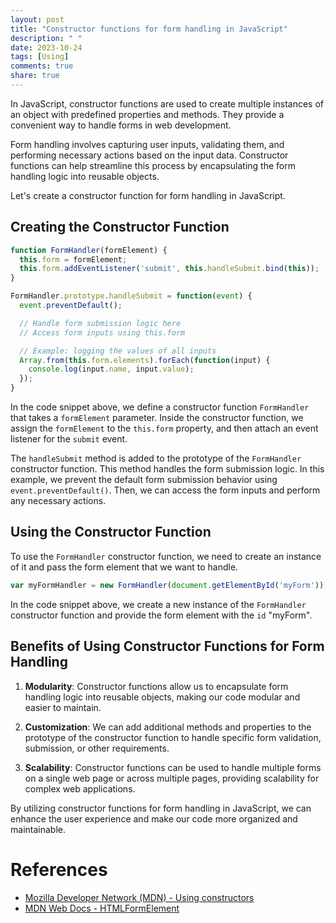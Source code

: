 ```yaml
---
layout: post
title: "Constructor functions for form handling in JavaScript"
description: " "
date: 2023-10-24
tags: [Using]
comments: true
share: true
---
```


In JavaScript, constructor functions are used to create multiple instances of an object with predefined properties and methods. They provide a convenient way to handle forms in web development.

Form handling involves capturing user inputs, validating them, and performing necessary actions based on the input data. Constructor functions can help streamline this process by encapsulating the form handling logic into reusable objects.

Let's create a constructor function for form handling in JavaScript. 

## Creating the Constructor Function

```javascript
function FormHandler(formElement) {
  this.form = formElement;
  this.form.addEventListener('submit', this.handleSubmit.bind(this));
}

FormHandler.prototype.handleSubmit = function(event) {
  event.preventDefault();

  // Handle form submission logic here
  // Access form inputs using this.form

  // Example: logging the values of all inputs
  Array.from(this.form.elements).forEach(function(input) {
    console.log(input.name, input.value);
  });
}
```

In the code snippet above, we define a constructor function `FormHandler` that takes a `formElement` parameter. Inside the constructor function, we assign the `formElement` to the `this.form` property, and then attach an event listener for the `submit` event.

The `handleSubmit` method is added to the prototype of the `FormHandler` constructor function. This method handles the form submission logic. In this example, we prevent the default form submission behavior using `event.preventDefault()`. Then, we can access the form inputs and perform any necessary actions.

## Using the Constructor Function

To use the `FormHandler` constructor function, we need to create an instance of it and pass the form element that we want to handle.

```javascript
var myFormHandler = new FormHandler(document.getElementById('myForm'));
```

In the code snippet above, we create a new instance of the `FormHandler` constructor function and provide the form element with the `id` "myForm".

## Benefits of Using Constructor Functions for Form Handling

1. **Modularity**: Constructor functions allow us to encapsulate form handling logic into reusable objects, making our code modular and easier to maintain.

2. **Customization**: We can add additional methods and properties to the prototype of the constructor function to handle specific form validation, submission, or other requirements.

3. **Scalability**: Constructor functions can be used to handle multiple forms on a single web page or across multiple pages, providing scalability for complex web applications.

By utilizing constructor functions for form handling in JavaScript, we can enhance the user experience and make our code more organized and maintainable.

# References
- [Mozilla Developer Network (MDN) - Using constructors](https://developer.mozilla.org/en-US/docs/Learn/JavaScript/Objects/Object-oriented_JS#Using_constructors)
- [MDN Web Docs - HTMLFormElement](https://developer.mozilla.org/en-US/docs/Web/API/HTMLFormElement)